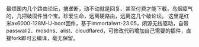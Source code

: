 最烦国内几个路由论坛，搞垄断，动不动就是回复、甚至付费才能下载，乌烟瘴气的，几把破固件当个宝。珍爱生命，远离硬路由，远离这几个破论坛。
这里是红米ax6000-128M-U-boot固件，基于immortalwrt-23.05，闭源无线驱动，自带passwall2、mosdns、alist、cloudflared，可修改代码增加自己需要的插件，直接fork即可云编译，毫无保留。
